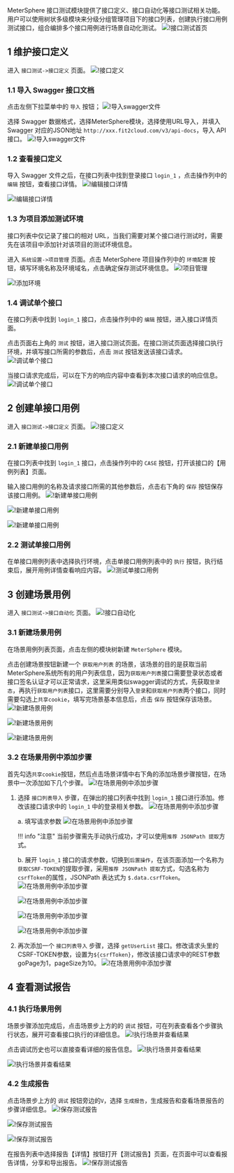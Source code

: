 MeterSphere 接口测试模块提供了接口定义、接口自动化等接口测试相关功能。
用户可以使用树状多级模块来分级分组管理项目下的接口列表，创建执行接口用例测试接口，组合编排多个接口用例进行场景自动化测试。
![!接口测试首页](../../img/api/接口测试首页.png)

## 1 维护接口定义
进入 `接口测试->接口定义` 页面。
![!接口定义](../img/api/接口定义.png)

### 1.1 导入 Swagger 接口文档
点击左侧下拉菜单中的 `导入` 按钮；
![!导入swagger文件](../img/api/导入swagger文件1.png)

选择 Swagger 数据格式，选择MeterSphere模块，选择使用URL导入，并填入 Swagger 对应的JSON地址 `http://xxx.fit2cloud.com/v3/api-docs`，导入 API 接口。
![!导入swagger文件](../img/api/导入swagger文件2.png)

### 1.2 查看接口定义
导入 Swagger 文件之后，在接口列表中找到登录接口 `login_1` ，点击操作列中的 `编辑` 按钮，查看接口详情。
![!编辑接口详情](../img/api/编辑接口详情1.png)

![!编辑接口详情](../img/api/编辑接口详情2.png)

### 1.3 为项目添加测试环境
接口列表中仅记录了接口的相对 URL，当我们需要对某个接口进行测试时，需要先在该项目中添加针对该项目的测试环境信息。

进入 `系统设置->项目管理` 页面。点击 MeterSphere 项目操作列中的 `环境配置` 按钮，填写环境名称及环境域名，点击确定保存测试环境信息。
![!项目管理](../img/system_management/环境管理.png)

![!添加环境](../img/system_management/添加环境2.png)

### 1.4 调试单个接口
在接口列表中找到 `login_1` 接口，点击操作列中的 `编辑` 按钮，进入接口详情页面。

点击页面右上角的 `测试` 按钮，进入接口测试页面。在接口测试页面选择接口执行环境，并填写接口所需的参数后，点击 `测试` 按钮发送该接口请求。
![!调试单个接口](../img/api/调试单个接口2.png)

当接口请求完成后，可以在下方的响应内容中查看到本次接口请求的响应信息。
![!调试单个接口](../img/api/调试单个接口3.png)

## 2 创建单接口用例
进入 `接口测试->接口定义` 页面。
![!接口定义](../img/api/接口定义.png)

### 2.1 新建单接口用例
在接口列表中找到 `login_1` 接口，点击操作列中的 `CASE` 按钮，打开该接口的【用例列表】页面。

输入接口用例的名称及请求接口所需的其他参数后，点击右下角的 `保存` 按钮保存该接口用例。
![!新建单接口用例](../img/api/新建单接口用例1.png)

![!新建单接口用例](../img/api/新建单接口用例2.png)

![!新建单接口用例](../img/api/新建单接口用例3.png)

### 2.2 测试单接口用例
在单接口用例列表中选择执行环境，点击单接口用例列表中的 `执行` 按钮，执行结束后，展开用例详情查看响应内容。
![!测试单接口用例](../img/api/测试单接口用例1.png)

## 3 创建场景用例
进入 `接口测试->接口自动化` 页面。
![!接口自动化](../img/api/接口自动化.png)

### 3.1 新建场景用例
在场景用例列表页面，点击左侧的模块树新建 `MeterSphere` 模块。

点击创建场景按钮新建一个 `获取用户列表` 的场景，该场景的目的是获取当前MeterSphere系统所有的用户列表信息，因为`获取用户列表`接口需要登录状态或者接口签名认证才可以正常请求，这里采用类似swagger调试的方式，先获取`登录态`，再执行`获取用户列表`接口，这里需要分别导入`登录`和`获取用户列表`两个接口，同时需要勾选上`共享cookie`，填写完场景基本信息后，点击 `保存` 按钮保存该场景。
![!新建场景用例](../img/api/新建场景用例1.png)

![!新建场景用例](../img/api/新建场景用例2.png)

![!新建场景用例](../img/api/新建场景用例3.png)

### 3.2 在场景用例中添加步骤
首先勾选`共享cookie`按钮，然后点击场景详情中右下角的添加场景步骤按钮，在场景中一次添加如下几个步骤。
![!在场景用例中添加步骤](../img/api/在场景用例中添加步骤1.png)

1. 选择 `接口列表导入` 步骤，在弹出的接口列表中找到 `login_1` 接口进行添加。修改该接口请求中的 `login_1` 中的登录相关参数。
![!在场景用例中添加步骤](../img/api/在场景用例中添加步骤2.png)
    
    a. 填写请求参数
      ![!在场景用例中添加步骤](../img/api/在场景用例中添加步骤3.png)
    
    !!! info "注意"
        当前步骤需先手动执行成功，才可以使用`推荐 JSONPath 提取`方式。

    b. 展开 `login_1` 接口的请求参数，切换到`后置操作`，在该页面添加一个名称为 `获取CSRF-TOKEN`的提取步骤，采用`推荐 JSONPath 提取`方式，勾选名称为`csrfToken`的属性，JSONPath 表达式为 `$.data.csrfToken`。
      ![!在场景用例中添加步骤](../img/api/在场景用例中添加步骤4.png)

      ![!在场景用例中添加步骤](../img/api/在场景用例中添加步骤5.png)

      ![!在场景用例中添加步骤](../img/api/在场景用例中添加步骤6.png)

      ![!在场景用例中添加步骤](../img/api/在场景用例中添加步骤7.png)
    
2. 再次添加一个 `接口列表导入` 步骤，选择 `getUserList` 接口。修改请求头里的CSRF-TOKEN参数，设置为`${csrfToken}`，修改该接口请求中的REST参数goPage为1，pageSize为10。
  ![!在场景用例中添加步骤](../img/api/在场景用例中添加步骤8.png)

## 4 查看测试报告
### 4.1 执行场景用例
场景步骤添加完成后，点击场景步上方的的 `调试` 按钮，可在列表查看各个步骤执行状态，展开可查看接口执行的详细信息。
![!执行场景并查看结果](../img/api/调试场景1.png)

点击调试历史也可以直接查看详细的报告信息。
![!执行场景并查看结果](../img/api/调试场景2.png)

![!执行场景并查看结果](../img/api/调试场景3.png)

### 4.2 生成报告
点击场景步上方的 `调试` 按钮旁边的`V`，选择 `生成报告`，生成报告和查看场景报告的步骤详细信息。
![!保存测试报告](../img/api/生成报告1.png)

![!保存测试报告](../img/api/生成报告2.png)

![!保存测试报告](../img/api/生成报告3.png)

在报告列表中选择报告【详情】按钮打开【测试报告】页面，在页面中可以查看报告详情，分享和导出报告。
![!保存测试报告](../img/api/生成报告4.png)

